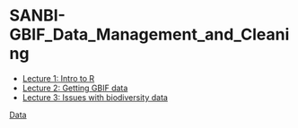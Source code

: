 # SANBI-GBIF_Data_Management_and_Cleaning

* <a href="https://github.com/vervis/SANBI-GBIF_Data_Management_and_Cleaning/blob/lecture_slides/1Intro_to_R.pdf">Lecture 1: Intro to R</a>
* <a href="https://github.com/vervis/SANBI-GBIF_Data_Management_and_Cleaning/blob/lecture_slides/2Getting_GBIF_data.pdf">Lecture 2: Getting GBIF data</a>
* <a href="https://github.com/vervis/SANBI-GBIF_Data_Management_and_Cleaning/blob/lecture_slides/3Issues_with_biodiversity_data.pdf">Lecture 3: Issues with biodiversity data</a>


<a href="https://github.com/vervis/SANBI-GBIF_Data_Management_and_Cleaning/tree/data">Data</a>
